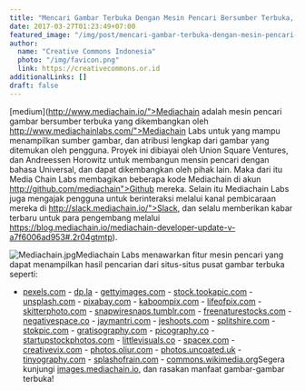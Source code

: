 ```yaml
---
title: "Mencari Gambar Terbuka Dengan Mesin Pencari Bersumber Terbuka, Mediachain!"
date: 2017-03-27T01:23:49+07:00
featured_image: "/img/post/mencari-gambar-terbuka-dengan-mesin-pencari-bersumber-terbuka-mediachain/1-IgI1_DB26LdXeoHxbvHv-Q.png"
author:
  name: "Creative Commons Indonesia"
  photo: "/img/favicon.png"
  link: https://creativecommons.or.id
additionalLinks: []
draft: false
---
```


[medium](http://www.mediachain.io/">Mediachain adalah mesin pencari gambar bersumber terbuka yang dikembangkan oleh http://www.mediachainlabs.com/">Mediachain Labs untuk yang mampu menampilkan sumber gambar, dan atribusi lengkap dari gambar yang ditemukan oleh pengguna. Proyek ini dibiayai oleh Union Square Ventures, dan Andreessen Horowitz untuk membangun mensin pencari dengan bahasa Universal, dan dapat dikembangkan oleh pihak lain. Maka dari itu Media Chain Labs membagikan beberapa kode Mediachain di akun http://github.com/mediachain">Github mereka. Selain itu Mediachain Labs juga mengajak pengguna untuk berinteraksi melalui kanal pembicaraan mereka di http://slack.mediachain.io/">Slack, dan selalu memberikan kabar terbaru untuk para pengembang melalui https://blog.mediachain.io/mediachain-developer-update-v-a7f6006ad953#.2r04gtmtp).

<img src="../../uploads/Mediachain.jpg" alt="Mediachain.jpg" class="img-fluid w-100 mt-3 mb-4">Mediachain Labs menawarkan fitur mesin pencari yang dapat menampilkan hasil pencarian dari situs-situs pusat gambar terbuka seperti:

  - [pexels.com](https://pexels.com)  - [dp.la](https://dp.la)  - [gettyimages.com](https://gettyimages.com)  - [stock.tookapic.com](https://stock.tookapic.com)  - [unsplash.com](https://unsplash.com)  - [pixabay.com](https://pixabay.com)  - [kaboompix.com](https://kaboompix.com)  - [lifeofpix.com](https://lifeofpix.com)  - [skitterphoto.com](https://skitterphoto.com)  - [snapwiresnaps.tumblr.com](https://snapwiresnaps.tumblr.com)  - [freenaturestocks.com](https://freenaturestocks.com)  - [negativespace.co](https://negativespace.co)  - [jaymantri.com](https://jaymantri.com)  - [jeshoots.com](https://jeshoots.com)  - [splitshire.com](https://splitshire.com)  - [stokpic.com](https://stokpic.com)  - [gratisography.com](https://gratisography.com)  - [picography.co](https://picography.co)  - [startupstockphotos.com](https://startupstockphotos.com)  - [littlevisuals.co](https://littlevisuals.co)  - [spacex.com](https://spacex.com)  - [creativevix.com](https://creativevix.com)  - [photos.oliur.com](https://photos.oliur.com)  - [photos.uncoated.uk](https://photos.uncoated.uk)  - [tinyography.com](https://tinyography.com)  - [splashofrain.com](https://splashofrain.com)  - [commons.wikimedia.org](https://commons.wikimedia.org)Segera kunjungi [images.mediachain.io](http://images.mediachain.io/), dan rasakan manfaat gambar-gambar terbuka!